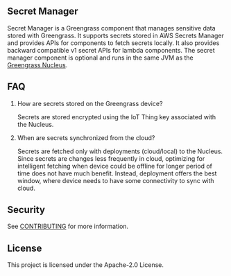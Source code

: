 ## Secret Manager

Secret Manager is a Greengrass component that manages sensitive data stored with Greengrass. It supports secrets stored in AWS Secrets Manager and provides APIs for
components to fetch secrets locally. It also provides backward compatible v1 secret APIs for lambda components. The secret manager component is optional and runs in the same JVM as the [Greengrass Nucleus](https://github.com/aws-greengrass/aws-greengrass-nucleus).

 ## FAQ

 1. How are secrets stored on the Greengrass device?

    Secrets are stored encrypted using the IoT Thing
    key associated with the Nucleus.

 2. When are secrets synchronized from the cloud?

    Secrets are fetched only with deployments (cloud/local) to the Nucleus. Since secrets are changes less
    frequently in cloud, optimizing for intelligent fetching when device could be offline for longer period
    of time does not have much benefit. Instead, deployment offers the best window, where device needs to
    have some connectivity to sync with cloud.

## Security

See [CONTRIBUTING](CONTRIBUTING.md#security-issue-notifications) for more information.

## License

This project is licensed under the Apache-2.0 License.

